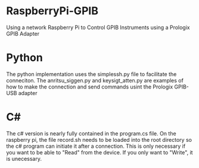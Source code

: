 # RaspberryPi-GPIB
Using a network Raspberry Pi to Control GPIB Instruments using a Prologix GPIB Adapter

# Python
The python implementation uses the simplessh.py file to facilitate the conneciton. The anritsu_siggen.py and keysigt_atten.py are examples of how to make the connection and send commands usint the Prologix GPIB-USB adapter

# C#
The c# version is nearly fully contained in the program.cs file. On the raspberry pi, the file record.sh needs to be loaded into the root directory so the c# program can initiate it after a connection. This is only necessary if you want to be able to "Read" from the device. If you only want to "Write", it is unecessary. 


